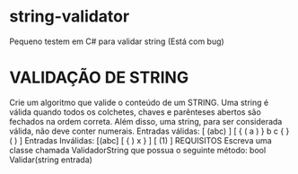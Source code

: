 # string-validator
Pequeno testem em C# para validar string (Está com bug)

# VALIDAÇÃO DE STRING

Crie um algoritmo que valide o conteúdo de um STRING.
Uma string é válida quando todos os colchetes, chaves e
parênteses abertos são fechados na ordem correta.
Além disso, uma string, para ser considerada válida, não
deve conter numerais.
Entradas válidas:
[ (abc) ]
[ { ( a ) } b c { } ( ) ]
Entradas Inválidas:
[(abc]
[ { ) x } ]
[ (1) ]
REQUISITOS
Escreva uma classe chamada ValidadorString que
possua o seguinte método:
bool Validar(string entrada)

